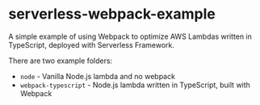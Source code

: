 # serverless-webpack-example

A simple example of using Webpack to optimize AWS Lambdas written in TypeScript, deployed with Serverless Framework.

There are two example folders:

- `node` - Vanilla Node.js lambda and no webpack
- `webpack-typescript` - Node.js lambda written in TypeScript, built with Webpack
